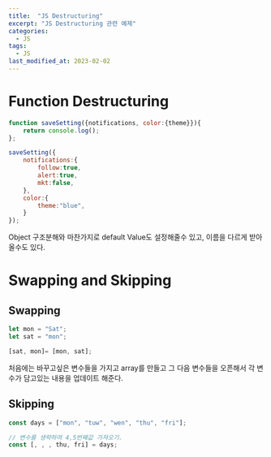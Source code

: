 ```yaml
---
title:  "JS Destructuring"
excerpt: "JS Destructuring 관련 예제"
categories:
  - JS
tags:
  - JS
last_modified_at: 2023-02-02
---
```


# Function Destructuring

```js
function saveSetting({notifications, color:{theme}}){
    return console.log();
};

saveSetting({
    notifications:{
        follow:true,
        alert:true,
        mkt:false,
    },
    color:{
        theme:"blue",
    }
});
```

Object 구조분해와 마찬가지로 default Value도 설정해줄수 있고, 이름을 다르게 받아올수도 있다.  

# Swapping and Skipping 

## Swapping
```js
let mon = "Sat";
let sat = "mon";

[sat, mon]= [mon, sat];
```
처음에는 바꾸고싶은 변수들을 가지고 array를 만들고 그 다음 변수들을 오픈해서 각 변수가 담고있는 내용을 업데이트 해준다.  

## Skipping
```js
const days = ["mon", "tuw", "wen", "thu", "fri"];

// 변수를 생략하여 4,5번째값 가져오기.
const [, , , thu, fri] = days;
```


